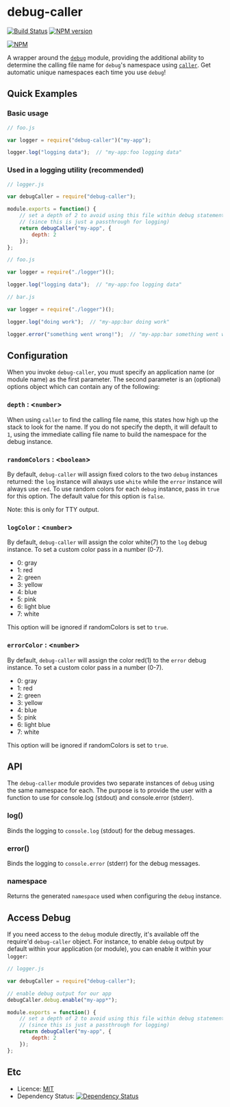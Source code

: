 # debug-caller #

[![Build Status](https://travis-ci.org/dylants/debug-caller.svg)](https://travis-ci.org/dylants/debug-caller) [![NPM version](https://badge.fury.io/js/debug-caller.svg)](http://badge.fury.io/js/debug-caller)

[![NPM](https://nodei.co/npm/debug-caller.svg?downloads=true)](https://nodei.co/npm/debug-caller/)

A wrapper around the [`debug`](https://github.com/visionmedia/debug) module,
providing the additional ability to determine the calling file name for `debug`'s
namespace using [`caller`](https://github.com/totherik/caller). Get automatic
unique namespaces each time you use `debug`!

## Quick Examples ##

### Basic usage ###

```javascript
// foo.js

var logger = require("debug-caller")("my-app");

logger.log("logging data");  // "my-app:foo logging data"
```

### Used in a logging utility (recommended) ###

```javascript
// logger.js

var debugCaller = require("debug-caller");

module.exports = function() {
    // set a depth of 2 to avoid using this file within debug statements
    // (since this is just a passthrough for logging)
    return debugCaller("my-app", {
        depth: 2
    });
};
```

```javascript
// foo.js

var logger = require("./logger")();

logger.log("logging data");  // "my-app:foo logging data"
```

```javascript
// bar.js

var logger = require("./logger")();

logger.log("doing work");  // "my-app:bar doing work"

logger.error("something went wrong!");  // "my-app:bar something went wrong!"
```

## Configuration ##

When you invoke `debug-caller`, you must specify an application name (or module
name) as the first parameter. The second parameter is an (optional) options object
which can contain any of the following:

### `depth` : <`number`> ###

When using `caller` to find the calling file name, this states how high up the
stack to look for the name. If you do not specify the depth, it will default to `1`,
using the immediate calling file name to build the namespace for the debug instance.

### `randomColors` : <`boolean`> ###

By default, `debug-caller` will assign fixed colors to the two `debug` instances
returned: the `log` instance will always use `white` while the `error` instance
will always use `red`. To use random colors for each `debug` instance, pass in
`true` for this option. The default value for this option is `false`.

Note: this is only for TTY output.

### `logColor` : <`number`> ###

By default, `debug-caller` will assign the color white(7) to the `log` debug instance. To set a custom color pass in a number (0-7).

* 0: gray
* 1: red
* 2: green
* 3: yellow
* 4: blue
* 5: pink
* 6: light blue
* 7: white

This option will be ignored if randomColors is set to `true`.

### `errorColor` : <`number`> ###

By default, `debug-caller` will assign the color red(1) to the `error` debug instance. To set a custom color pass in a number (0-7).

* 0: gray
* 1: red
* 2: green
* 3: yellow
* 4: blue
* 5: pink
* 6: light blue
* 7: white

This option will be ignored if randomColors is set to `true`.

## API ##

The `debug-caller` module provides two separate instances of `debug` using
the same namespace for each. The purpose is to provide the user with a function
to use for console.log (stdout) and console.error (stderr).

### log() ###

Binds the logging to `console.log` (stdout) for the debug messages.

### error() ###

Binds the logging to `console.error` (stderr) for the debug messages.

### namespace ###

Returns the generated `namespace` used when configuring the `debug` instance.

## Access Debug ##

If you need access to the `debug` module directly, it's available off the
require'd `debug-caller` object. For instance, to enable `debug` output by default
within your application (or module), you can enable it within your `logger`:

```javascript
// logger.js

var debugCaller = require("debug-caller");

// enable debug output for our app
debugCaller.debug.enable("my-app*");

module.exports = function() {
    // set a depth of 2 to avoid using this file within debug statements
    // (since this is just a passthrough for logging)
    return debugCaller("my-app", {
        depth: 2
    });
};
```

## Etc ##

- Licence: [MIT](https://github.com/dylants/debug-caller/blob/master/LICENSE)
- Dependency Status: [![Dependency Status](https://david-dm.org/dylants/debug-caller.svg)](https://david-dm.org/dylants/debug-caller)
